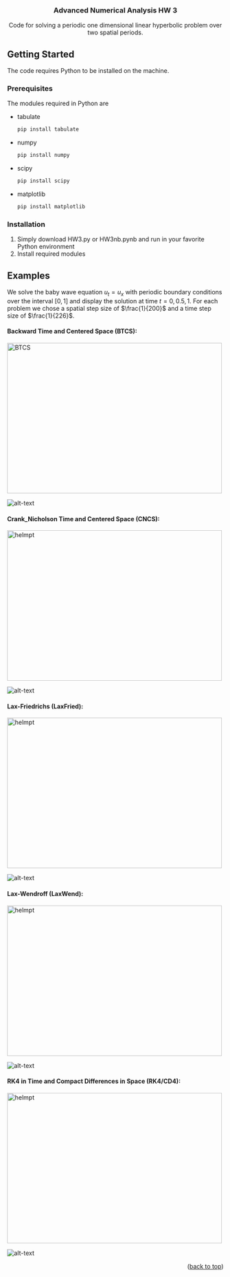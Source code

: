 <h3 align="center">Advanced Numerical Analysis HW 3</h3>

  <p align="center">
    Code for solving a periodic one dimensional linear hyperbolic problem over two spatial periods.
  </p>
</div>

<!-- GETTING STARTED -->
## Getting Started

The code requires Python to be installed on the machine.

### Prerequisites

The modules required in Python are
* tabulate
  ```sh
  pip install tabulate
  ```
* numpy
  ```sh
  pip install numpy
  ```
* scipy
  ```sh
  pip install scipy
  ```
* matplotlib
  ```sh
  pip install matplotlib
  ```

### Installation

1. Simply download HW3.py or HW3nb.pynb and run in your favorite Python environment
2. Install required modules

## Examples
We solve the baby wave equation $u_t=u_x$ with periodic boundary conditions over the interval $[0,1]$ and display the solution at time $t=0,0.5,1$. For each problem we chose a spatial step size of $\frac{1}{200}$ and a time step size of $\frac{1}{226}$.

#### Backward Time and Centered Space (BTCS):

<a href="https://github.com/Shlorki/NumericalHW2">
  <img src="Images./BTCS.png" alt="BTCS" width="500" height="350">
</a>

![alt-text](https://github.com/Shlorki/NumericalHW3/blob/main/Images./BTCS_animation.gif)

#### Crank_Nicholson Time and Centered Space (CNCS):

<a href="https://github.com/Shlorki/NumericalHW2">
  <img src="Images./CNCS.png" alt="helmpt" width="500" height="350">
</a>

![alt-text](https://github.com/Shlorki/NumericalHW3/blob/main/Images./CNCS_animation.gif)

#### Lax-Friedrichs (LaxFried):

<a href="https://github.com/Shlorki/NumericalHW2">
  <img src="Images./LaxFried.png" alt="helmpt" width="500" height="350">
</a>

![alt-text](https://github.com/Shlorki/NumericalHW3/blob/main/Images./LaxFried_animation.gif)

#### Lax-Wendroff (LaxWend):

<a href="https://github.com/Shlorki/NumericalHW2">
  <img src="Images./LaxWend.png" alt="helmpt" width="500" height="350">
</a>

![alt-text](https://github.com/Shlorki/NumericalHW3/blob/main/Images./LaxWend_animation.gif)

#### RK4 in Time and Compact Differences in Space (RK4/CD4):

<a href="https://github.com/Shlorki/NumericalHW2">
  <img src="Images./RK4CD4.png" alt="helmpt" width="500" height="350">
</a>

![alt-text](https://github.com/Shlorki/NumericalHW3/blob/main/Images./RK4CD4_animation.gif)

<p align="right">(<a href="#readme-top">back to top</a>)</p>

